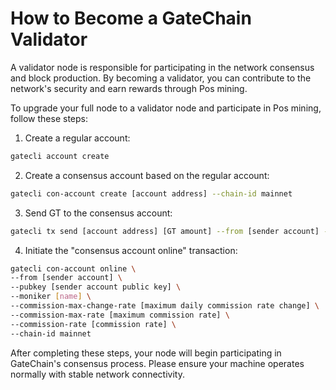# How to Become a GateChain Validator

A validator node is responsible for participating in the network consensus and block production. By becoming a validator, you can contribute to the network's security and earn rewards through Pos mining.

To upgrade your full node to a validator node and participate in Pos mining, follow these steps:

1. Create a regular account:
```bash
gatecli account create
```

2. Create a consensus account based on the regular account:
```bash
gatecli con-account create [account address] --chain-id mainnet
```

3. Send GT to the consensus account:
```bash
gatecli tx send [account address] [GT amount] --from [sender account] --fees [fee amount] --chain-id [chain ID] -y
```

4. Initiate the "consensus account online" transaction:
```bash
gatecli con-account online \
--from [sender account] \
--pubkey [sender account public key] \
--moniker [name] \
--commission-max-change-rate [maximum daily commission rate change] \
--commission-max-rate [maximum commission rate] \
--commission-rate [commission rate] \
--chain-id mainnet
```

After completing these steps, your node will begin participating in GateChain's consensus process. Please ensure your machine operates normally with stable network connectivity.

